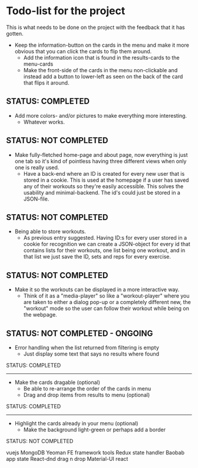 Todo-list for the project 
=================================================
This is what needs to be done on the project with the feedback that it has gotten.

- Keep the information-button on the cards in the menu and make it more obvious that you can click the cards to flip them around.
	- Add the information icon that is found in the results-cards to the menu-cards
	- Make the front-side of the cards in the menu non-clickable and instead add a button to lower-left as seen on the back of the card that flips it around.

STATUS: COMPLETED
---------------------

- Add more colors- and/or pictures to make everything more interesting.
	- Whatever works.

STATUS: NOT COMPLETED
---------------------

- Make fully-fletched home-page and about page, now everything is just one tab so it's kind of pointless having three different views when only one is really used.
	- Have a back-end where an ID is created for every new user that is stored in a cookie. This is used at the homepage if a user has saved any of their workouts so they're easily accessible. This solves the usability and minimal-backend. The id's could just be stored in a JSON-file. 

STATUS: NOT COMPLETED
---------------------

- Being able to store workouts.
	- As previous entry suggested. Having ID:s for every user stored in a cookie for recognition we can create a JSON-object for every id that contains lists for their workouts, one list being one workout, and in that list we just save the ID, sets and reps for every exercise.

STATUS: NOT COMPLETED
---------------------

- Make it so the workouts can be displayed in a more interactive way.
	- Think of it as a "media-player" so like a "workout-player" where you are taken to either a dialog pop-up or a completely different new, the "workout" mode so the user can follow their workout while being on the webpage.

STATUS: NOT COMPLETED - ONGOING
---------------------

- Error handling when the list returned from filtering is empty
	- Just display some text that says no results where found

STATUS: COMPLETED

---------------------

- Make the cards dragable (optional)
	- Be able to re-arrange the order of the cards in menu
	- Drag and drop items from results to menu (optional)

STATUS: COMPLETED

---------------------

- Highlight the cards already in your menu (optional)
	- Make the background light-green or perhaps add a border

STATUS: NOT COMPLETED





vuejs
MongoDB
Yeoman
FE framework tools
Redux state handler
Baobab app state
React-dnd drag n drop
Material-UI react